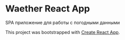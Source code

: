 # Waether React App

SPA приложение для работы с погодными данными

This project was bootstrapped with [Create React App](https://github.com/facebook/create-react-app).